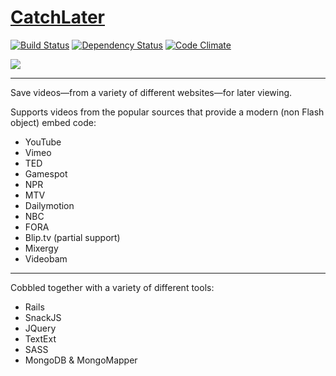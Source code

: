 # [CatchLater](https://catchlater.com)

[![Build Status](https://travis-ci.org/BrettBukowski/CatchLater.png?branch=master)](https://travis-ci.org/BrettBukowski/CatchLater) [![Dependency Status](https://gemnasium.com/BrettBukowski/CatchLater.png)](https://gemnasium.com/BrettBukowski/CatchLater) [![Code Climate](https://codeclimate.com/github/BrettBukowski/CatchLater.png)](https://codeclimate.com/github/BrettBukowski/CatchLater)


![](http://i4.minus.com/iboSaqe7o9L5mh.png)

*****

Save videos—from a variety of different websites—for later viewing.

Supports videos from the popular sources that provide a modern (non Flash object) embed code:

* YouTube
* Vimeo
* TED
* Gamespot
* NPR
* MTV
* Dailymotion
* NBC
* FORA
* Blip.tv (partial support)
* Mixergy
* Videobam

*****

Cobbled together with a variety of different tools:

* Rails
* SnackJS
* JQuery
* TextExt
* SASS
* MongoDB & MongoMapper
